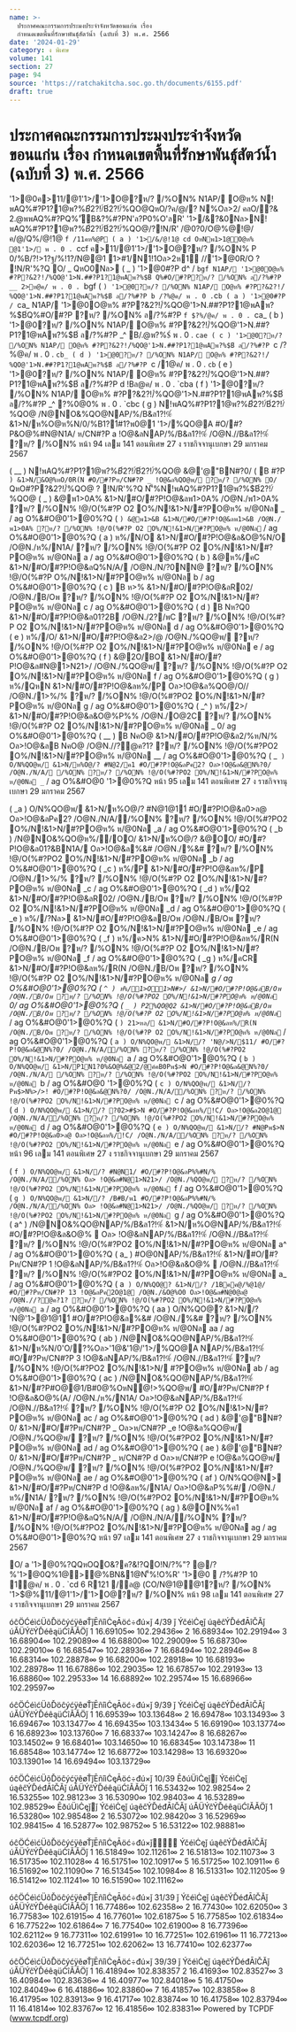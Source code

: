 ```yaml
---
name: >-
  ประกาศคณะกรรมการประมงประจำจังหวัดขอนแก่น เรื่อง
  กำหนดเขตพื้นที่รักษาพันธุ์สัตว์น้ำ (ฉบับที่ 3) พ.ศ. 2566
date: '2024-01-29'
category: ง พิเศษ
volume: 141
section: 27
page: 94
source: 'https://ratchakitcha.soc.go.th/documents/6155.pdf'
draft: true
---
```


# ประกาศคณะกรรมการประมงประจำจังหวัดขอนแก่น เรื่อง กำหนดเขตพื้นที่รักษาพันธุ์สัตว์น้ำ (ฉบับที่ 3) พ.ศ. 2566

'1>@0ค>11/@1'1>/'1>O@?ห/? /%ON% N1AP/ O@ห% N!พAQ%#?P1?1@พ?%$B์2?!/์%QO@ ( &?&#?P 3) พ . 0 . 2566 P 0#?PN'็%@12/ค/1'1?&'1BN!พAQ%#?P1?1@พ?%$B์2?!/์%QO@QหO/?ค/@/? N%Oล>2/ คลO/?& 2.@พพAQ%#?PQ%'ัB&?%#?PN'ล?P0%O'ลR' '1>/&?&0Nล>N!พAQ%#?P1?1@พ?%$B์2?!/์%QO@#?P/?2.@พN'ล?P0%O'ล R'@N > / Oล>R/N/?ค/@/Nห/@>2/!N/@1O@ห% QหON'็%N!พAQ%#?P1?1@พ?%$B์2?!/์%QO@/?!N/R' /@0?0/O@%@!@/ค/@/Q%/@!1@ `f /11คห%@P ( a ) '1>/&/@!1@ cd OหNพ1>1@O@ห% @1'1>/ พ . 0 . `ccf ค>11/@1'1>/'1>O@?ห/? /%ON% P 0/%B/?!>1?ฐ/%!1?/N@@1 1>#1/N1!1Oล>2ห1์ //'1>@0R/O ? !N/R'%?Q O/ _ QหO0Nล> ( _ ) '1>@0#?P d^ / `bgf N1AP/ '1>@0O@ห% #?P?&2?!/์%QO@'1>N.##?P1?1@พAพ?%$B์ Q%#O/#?P?ห/? /%ON% ล/?%#?P __ 2>ห@ค/ พ . 0 . `bgf ( ` ) '1>@0?ห/? /%ON% N1AP/ O@ห% #?P?&2?!/์%QO@'1>N.##?P1?1@พAพ?%$B์ ล/?%#?P b /?%@ค/ พ . 0 . `c`b ( a ) '1>@0#?P / `ca_ N1AP/ '1>@0O@ห% #?P?&2?!/์%QO@'1>N.##?P1?1@พAพ?%$B์Q%#O/#?P ?ห/? /%ON% ล/?%#?P `f $?%/@ค/ พ . 0 . `ca_ ( b ) '1>@0?ห/? /%ON% N1AP/ O@ห% #?P?&2?!/์%QO@'1>N.##?P1?1@พAพ?%$B์ ล/?%#?P _^ B/.@พ?%$์ พ . 0 . `cae ( c ) '1>@0?ห/? /%ON% N1AP/ O@ห% #?P?&2?!/์%QO@'1>N.##?P1?1@พAพ?%$B์ ล/?%#?P `c /?%@ค/ พ . 0 . `cb_ ( d ) '1>@0?ห/? /%ON% N1AP/ O@ห% #?P?&2?!/์%QO@'1>N.##?P1?1@พAพ?%$B์ ล/?%#?P `c /1@ค/ พ . 0 . `cb` ( e ) '1>@0?ห/? /%ON% N1AP/ O@ห% #?P?&2?!/์%QO@'1>N.##?P1?1@พAพ?%$B์ ล/?%#?P d !Bล@ค/ พ . 0 . `cba ( f ) '1>@0?ห/? /%ON% N1AP/ O@ห% #?P?&2?!/์%QO@'1>N.##?P1?1@พAพ?%$B์ ล/?%#?P _^ ?%0@0% พ . 0 . `cbc ( g ) N!พAQ%#?P1?1@พ?%$B์2?!/์%QO@ ห%/P #O/#?P!O@&ล1>%/% /O@N./%QO@พ/ ?ห/? /%ON% ( _^ ) N!พAQ%#?P1?1@พ?%$B์2?!/์%QO@ /N@NO&%QO@NAP/%/B&ล1?!%์ &1>N/ห%O@ห%N/0/%B1?1์#1?พ0@1 '1>/%QO@A #O/#?P&O@%#N@N1A/ ห/CN#?P a !O@&ลNAP/%/B&ล1?!%์ /O@N.//B&ล1?!%์ ?ห/? /%ON% หน้า 94 เลม 141 ตอนพิเศษ 27 ง ราชกิจจานุเบกษา 29 มกราคม 2567

( __ ) N!พAQ%#?P1?1@พ?%$B์2?!/์%QO@ &@'@"BN#?0/ ( B #?P _ ) &1>N/&O@%Pค2C &O@%หO/0R(N &O@%ห%/หO@1?@ &O@% O / Oล>&O@%ห>%/ #O/#?Pห/CN#?P _ ห/CN#?P b ห/CN#?P d ห/CN#?P e Oล>ห/CN#?P g !O@&ล%QO@พ/ ?ห/? /%ON% ( _` ) N!พAQ%#?P1?1@พ?%$B์2?!/์%QO@ &@'@"BN#?0/ ( B #?P ` ) &1>N/&O@%หO/0R(N #O/#?Pห/CN#?P _ !O@&ล%QO@พ/ ?ห/? /%ON% O/ ` QหO#?P?&2?!/์%QO@ ? !N/R'%?Q N'็%N!พAQ%#?P1?1@พ?%$B์2?!/์%QO@ ( _ ) &@พ1>0A% &1>N/#O/#?P!O@&ลพ1>0A% /O@N./พ1>0A% ?ห/? /%ON% !@/O(%#?P O2 O%/N!&1>N/#?PO@ห% ห/@0Nล _ / ag O%&#O@0'1>@0%?Q ( ` ) &@พ1>&B &1>N/#O/#?P!O@&ลพ1>&B /O@N./พ1>0A% ?ห/? /%ON% !@/O(%#?P O2 O%/N!&1>N/#?PO@ห% ห/@0Nล ` / ag O%&#O@0'1>@0%?Q ( a ) ห%/N/O &1>N/#O/#?P!O@&ล&O@%N/O /O@N./ห%/N1A/ ?ห/? /%ON% !@/O(%#?P O2 O%/N!&1>N/#?PO@ห% ห/@0Nล a / ag O%&#O@0'1>@0%?Q ( b ) &@ห%/คC &1>N/#O/#?P!O@&ลQ%N/A/ /O@N./N/?0NN@ ?ห/? /%ON% !@/O(%#?P O%/N!&1>N/#?PO@ห% ห/@0Nล b / ag O%&#O@0'1>@0%?Q ( c ) B ห>% &1>N/#O/#?P!O@&ลR02/ /O@N./B/Oพ ?ห/? /%ON% !@/O(%#?P O2 O%/N!&1>N/#?PO@ห% ห/@0Nล c / ag O%&#O@0'1>@0%?Q ( d ) B Nห?Q0 &1>N/#O/#?P!O@&ล01?2B /O@N./2?/พC ?ห/? /%ON% !@/O(%#?P O2 O%/N!&1>N/#?PO@ห% ห/@0Nล d / ag O%&#O@0'1>@0%?Q ( e ) ห%//O/ &1>N/#O/#?P!O@&ล2>/@ /O@N./%QO@พ/ ?ห/? /%ON% !@/O(%#?P O2 O%/N!&1>N/#?PO@ห% ห/@0Nล e / ag O%&#O@0'1>@0%?Q ( f ) &@2O/BO &1>N/#O/#?P!O@&ล#N@1>N21>/ /O@N./%QO@พ/ ?ห/? /%ON% !@/O(%#?P O2 O%/N!&1>N/#?PO@ห% ห/@0Nล f / ag O%&#O@0'1>@0%?Q ( g ) ห%/QหN &1>N/#O/#?P!O@&ลห%/P Oล>!O@&ล%QO@/O// /O@N./1>%/% ?ห/? /%ON% !@/O(%#?PO2 O%/N!&1>N/#?PO@ห% ห/@0Nล g / ag O%&#O@0'1>@0%?Q ( _^ ) ห%/2>/ &1>N/#O/#?P!O@&ล&O@%P%% /O@N./O@2C ?ห/? /%ON% !@/O(%#?P O2 O%/N!&1>N/#?PO@ห% ห/@0Nล _ 0/ ag O%&#O@0'1>@0%?Q ( __ ) B NคO@ &1>N/#O/#?P!O@&ล2/%ห/N/% Oล>!O@&ลB NคO@ /O@N.//?@ค?1? ?ห/? /%ON% !@/O(%#?PO2 O%/N!&1>N/#?PO@ห% ห/@0Nล __ / ag O%&#O@0'1>@0%?Q ( _` ) O/N%QO@พ/ &1>N/ห%O@/? #N@2/ค1 #O/#?P!O@&ลPค2? Oล>!O@&ล&@N%?0/ /O@N./N/A/ /%ON% ?ห/? /%ON% !@/O(%#?PO2 O%/N!&1>N/#?PO@ห% ห/@0Nล _` / ag O%&#O@0 '1>@0%?Q หน้า 95 เลม 141 ตอนพิเศษ 27 ง ราชกิจจานุเบกษา 29 มกราคม 2567

( _a ) O/N%QO@พ/ &1>N/ห%O@/? #N@1@11์ #O/#?P!O@&ล0>ล@ Oล>!O@&ลPค2? /O@N./N/A//%ON% ?ห/? /%ON% !@/O(%#?PO2 O%/N!&1>N/#?PO@ห% ห/@0Nล _a / ag O%&#O@0'1>@0%?Q ( _b ) /N@NO&%QO@ห%//OO/ &1>N/ห%O@/? &@OO/ #O/#?P!O@&ล01?&BN1A/ Oล>!O@&ล%&# /O@N./%&# ?ห/? /%ON% !@/O(%#?PO2 O%/N!&1>N/#?PO@ห% ห/@0Nล _b / ag O%&#O@0'1>@0%?Q ( _c ) ห%/P &1>N/#O/#?P!O@&ลห%/P /O@N./1>%/% ?ห/? /%ON% !@/O(%#?P O2 O%/N!&1>N/#?PO@ห% ห/@0Nล _c / ag O%&#O@0'1>@0%?Q ( _d ) ห%/Q2 &1>N/#O/#?P!O@&ลR02/ /O@N./B/Oพ ?ห/? /%ON% !@/O(%#?P O2 O%/N!&1>N/#?PO@ห% ห/@0Nล _d / ag O%&#O@0'1>@0%?Q ( _e ) ห%//?Nล> &1>N/#O/#?P!O@&ลB/Oพ /O@N./B/Oพ ?ห/? /%ON% !@/O(%#?P O2 O%/N!&1>N/#?PO@ห% ห/@0Nล _e / ag O%&#O@0'1>@0%?Q ( _f ) ห%/ค>N% &1>N/#O/#?P!O@&ลห%/R(N /O@N./B/Oพ ?ห/? /%ON% !@/O(%#?P O2 O%/N!&1>N/#?PO@ห% ห/@0Nล _f / ag O%&#O@0'1>@0%?Q ( _g ) ห%/คCR &1>N/#O/#?P!O@&ลห%/R(N /O@N./B/Oพ ?ห/? /%ON% !@/O(%#?P O2 O%/N!&1>N/#?PO@ห% ห/@0Nล _g / ag O%&#O@0'1>@0%?Q ( `^ ) ห%/1>O1>N#>/ &1>N/#O/#?P!O@&ลB/Oพ /O@N./B/Oพ ?ห/? /%ON% !@/O(%#?PO2 O%/N!&1>N/#?PO@ห% ห/@0Nล ` 0/ ag O%&#O@0'1>@0%?Q ( `_ ) P2%QO@Q2 &1>N/#O/#?P!O@&ลB/Oพ /O@N./B/Oพ ?ห/? /%ON% !@/O(%#?P O2 O%/N!&1>N/#?PO@ห% ห/@0Nล `_ / ag O%&#O@0'1>@0%?Q ( `` ) 21>หล/ &1>N/#O/#?P!O@&ลห%/R(N /O@N./B/Oพ ?ห/? /%ON% !@/O(%#?P O2 O%/N!&1>N/#?PO@ห% ห/@0Nล `` / ag O%&#O@0'1>@0%?Q ( `a ) O/N%QO@พ/ &1>N//? 'N@/>N/$11/ #O/#?P!O@&ล&@N%?0/ /O@N./N/A//%ON% ?ห/? /%ON% !@/O(%#?PO2 O%/N!&1>N/#?PO@ห% ห/@0Nล `a / ag O%&#O@0'1>@0%?Q ( `b ) O/N%QO@พ/ &1>N/P1N1?0%&O@%&@2/@ค์คB0Pพ$>N #O/#?P!O@&ล&@N%?0/ /O@N./N/A/ /%ON% ?ห/? /%ON% !@/O(%#?PO2 O%/N!&1>N/#?PO@ห% ห/@0Nล `b / ag O%&#O@0 '1>@0%?Q ( `c ) O/N%QO@พ/ &1>N//? Pพ$>N%>/>! #O/#?P!O@&ล&@N%?0/ /O@N./N/A//%ON% ?ห/? /%ON% !@/O(%#?PO2 O%/N!&1>N/#?PO@ห% ห/@0Nล `c / ag O%&#O@0'1>@0%?Q ( `d ) O/N%QO@พ/ &1>N//? ?02>#$>N #O/#?P!O@&ลห%/!C/ Oล>!O@&ล2O@1@ /O@N./N/A//%ON% ?ห/? /%ON% !@/O(%#?PO2 O%/N!&1>N/#?PO@ห% ห/@0Nล `d / ag O%&#O@0'1>@0%?Q ( `e ) O/N%QO@พ/ &1>N//? #N@Pพ$>N #O/#?P!O@&ล0>ล@ Oล>!O@&ลห%/!C/ /O@N./N/A//%ON% ?ห/? /%ON% !@/O(%#?PO2 O%/N!&1>N/#?PO@ห% ห/@0Nล `e / ag O%&#O@0'1>@0%?Q หน้า 96 เลม 141 ตอนพิเศษ 27 ง ราชกิจจานุเบกษา 29 มกราคม 2567

( `f ) O/N%QO@พ/ &1>N//? #N@N1/ #O/#?P!O@&ลP%%#N/% /O@N./N/A//%ON% Oล> !O@&ล#N@1>N21>/ /O@N./%QO@พ/ ?ห/? /%ON% !@/O(%#?PO2 O%/N!&1>N/#?PO@ห% ห/@0Nล `f / ag O%&#O@0'1>@0%?Q ( `g ) O/N%QO@พ/ &1>N//? /B#B/พ1 #O/#?P!O@&ลP%%#N/% /O@N./N/A//%ON% Oล> !O@&ล#N@1>N21>/ /O@N./%QO@พ/ ?ห/? /%ON% !@/O(%#?PO2 O%/N!&1>N/#?PO@ห% ห/@0Nล `g / ag O%&#O@0'1>@0%?Q ( a^ ) /N@NO&%QO@NAP/%/B&ล1?!%์ &1>N/ห%O@NAP/%/B&ล1?!%์ #O/#?P!O@&ล&O@%  Oล> !O@&ลNAP/%/B&ล1?!%์ /O@N.//B&ล1?!%์ ?ห/? /%ON% !@/O(%#?PO2 O%/N!&1>N/#?PO@ห% ห/@0Nล a^ / ag O%&#O@0'1>@0%?Q ( a_ ) #O@0NAP/%/B&ล1?!%์ &1>N/#O/#?Pห/CN#?P 1 !O@&ลNAP/%/B&ล1?!%์ Oล>!O@&ล&O@%  /O@N.//B&ล1?!%์ ?ห/? /%ON% !@/O(%#?PO2 O%/N!&1>N/#?PO@ห% ห/@0Nล a_ / ag O%&#O@0'1>@0%?Q ( a` ) O/N%QO@? &1>N//? /1Bคค@/%@1@/ #O/#?Pห/CN#?P 13 !O@&ลPค2O@1@ /O@N./&O@%O0 Oล>!O@&ล#N@0@ล@ /O@N.//?@ค?1? ?ห/? /%ON% !@/O(%#?PO2 O%/N!&1>N/#?PO@ห% ห/@0Nล a` / ag O%&#O@0'1>@0%?Q ( aa ) O/N%QO@? &1>N//? 'N@'1>@1@11์ #O/#?P!O@&ล%&# /O@N./%&# ?ห/? /%ON% !@/O(%#?PO2 O%/N!&1>N/#?PO@ห% ห/@0Nล aa / ag O%&#O@0'1>@0%?Q ( ab ) /N@NO&%QO@NAP/%/B&ล1?!%์ &1>N/ห%N/0'O/?%Oล>'1@&'1@/'1>/%QO@A NAP/%/B&ล1?!%์ #O/#?Pห/CN#?P 3 !O@&ลNAP/%/B&ล1?!%์ /O@N.//B&ล1?!%์ ?ห/? /%ON% !@/O(%#?PO2 O%/N!&1>N/ #?PO@ห% ห/@0Nล ab / ag O%&#O@0'1>@0%?Q ( ac ) /N@NO&%QO@NAP/%/B&ล1?!%์ &1>N/#?P#O@@1/B#0@%OหN@!>%QO@พ/ #O/#?Pห/CN#?P f !O@&ล&O@%(A/ /O@N./ห%/N1A/ Oล>!O@&ลNAP/%/B&ล1?!%์ /O@N.//B&ล1?!%์ ?ห/? /%ON% !@/O(%#?P O2 O%/N!&1>N/#?PO@ห% ห/@0Nล ac / ag O%&#O@0'1>@0%?Q ( ad ) &@'@"BN#?0/ &1>N/#O/#?Pห/CN#?P _ Oล>ห/CN#?P _e !O@&ล%QO@พ/ /O@N./%QO@พ/ ?ห/? /%ON% !@/O(%#?PO2 O%/N!&1>N/#?PO@ห% ห/@0Nล ad / ag O%&#O@0'1>@0%?Q ( ae ) &@'@"BN#?0/ &1>N/#O/#?Pห/CN#?P _ ห/CN#?P d Oล>ห/CN#?P e !O@&ล%QO@พ/ /O@N./%QO@พ/ ?ห/? /%ON% !@/O(%#?PO2 O%/N!&1>N/#?PO@ห% ห/@0Nล ae / ag O%&#O@0'1>@0%?Q ( af ) O/N%QO@N> &1>N/#O/#?Pห/CN#?P d !O@&ลห%/N1A/ Oล>!O@&ลP%%#/ /O@N./ห%/N1A/ ?ห/? /%ON% !@/O(%#?PO2 O%/N!&1>N/#?PO@ห% ห/@0Nล af / ag O%&#O@0'1>@0%?Q ( ag ) &@ON%%ค1 &1>N/#O/#?P!O@&ลQ%N/A/ /O@N./N/A//%ON% ?ห/? /%ON% !@/O(%#?PO2 O%/N!&1>N/#?PO@ห% ห/@0Nล ag / ag O%&#O@0'1>@0%?Q หน้า 97 เลม 141 ตอนพิเศษ 27 ง ราชกิจจานุเบกษา 29 มกราคม 2567

O/ a '1>@0%?QQหOQO&?ค?&!?QO!N/?%"? @/?%'1>@0Q%1@>@%BN&1@N'็%!O%R' '1>@0  /?%#?P 10 1@ค/ พ . 0 . `cd 6 R121 /ล@ (CO/N@1@@1?ห/? /%ON% '1>$@%11/@1'1>/'1>O@?ห/? /%ON% หน้า 98 เลม 141 ตอนพิเศษ 27 ง ราชกิจจานุเบกษา 29 มกราคม 2567









óĉÖĆéìćÜõĎöĉýćÿêøŤǰĒñîìĊęĀöć÷đú×ǰ 4/39 ǰ ÝčéìĊęǰ úąêĉÝĎéđĀîČĂǰ úĂÜÝĉÝĎéêąüĆîĂĂÖǰ 1 16.69105∞ 102.29436∞ 2 16.68934∞ 102.29194∞ 3 16.68904∞ 102.29089∞ 4 16.68800∞ 102.29009∞ 5 16.68730∞ 102.29010∞ 6 16.68547∞ 102.28936∞ 7 16.68494∞ 102.28946∞ 8 16.68314∞ 102.28878∞ 9 16.68200∞ 102.28918∞ 10 16.68193∞ 102.28978∞ 11 16.67886∞ 102.29035∞ 12 16.67857∞ 102.29193∞ 13 16.68860∞ 102.29533∞ 14 16.68892∞ 102.29574∞ 15 16.68966∞ 102.29597∞











óĉÖĆéìćÜõĎöĉýćÿêøŤǰĒñîìĊęĀöć÷đú×ǰ 9/39 ǰ ÝčéìĊęǰ úąêĉÝĎéđĀîČĂǰ úĂÜÝĉÝĎéêąüĆîĂĂÖǰ 1 16.69539∞ 103.13648∞ 2 16.69478∞ 103.13493∞ 3 16.69467∞ 103.13477∞ 4 16.69435∞ 103.13434∞ 5 16.69190∞ 103.13774∞ 6 16.68923∞ 103.13760∞ 7 16.68337∞ 103.14247∞ 8 16.68267∞ 103.14502∞ 9 16.68401∞ 103.14650∞ 10 16.68345∞ 103.14738∞ 11 16.68548∞ 103.14774∞ 12 16.68772∞ 103.14298∞ 13 16.69320∞ 103.13901∞ 14 16.69494∞ 103.13729∞



óĉÖĆéìćÜõĎöĉýćÿêøŤǰĒñîìĊęĀöć÷đú×ǰ 10/39 ĒðúÜìĊęǰǰ ÝčéìĊęǰ úąêĉÝĎéđĀîČĂǰ úĂÜÝĉÝĎéêąüĆîĂĂÖǰ 1 16.53432∞ 102.98254∞ 2 16.53255∞ 102.98123∞ 3 16.53090∞ 102.98403∞ 4 16.53289∞ 102.98529∞ ĒðúÜìĊęǰǰ ÝčéìĊęǰ úąêĉÝĎéđĀîČĂǰ úĂÜÝĉÝĎéêąüĆîĂĂÖǰ 1 16.53280∞ 102.98548∞ 2 16.53072∞ 102.98420∞ 3 16.52969∞ 102.98415∞ 4 16.52877∞ 102.98752∞ 5 16.53122∞ 102.98881∞





















óĉÖĆéìćÜõĎöĉýćÿêøŤǰĒñîìĊęĀöć÷đú×ǰ ÝčéìĊęǰ úąêĉÝĎéđĀîČĂǰ úĂÜÝĉÝĎéêąüĆîĂĂÖǰ 1 16.51849∞ 102.11261∞ 2 16.51813∞ 102.11073∞ 3 16.51735∞ 102.11028∞ 4 16.51751∞ 102.10917∞ 5 16.51725∞ 102.10911∞ 6 16.51692∞ 102.11090∞ 7 16.51345∞ 102.10984∞ 8 16.51331∞ 102.11205∞ 9 16.51412∞ 102.11241∞ 10 16.51590∞ 102.11162∞























óĉÖĆéìćÜõĎöĉýćÿêøŤǰĒñîìĊęĀöć÷đú×ǰ 31/39 ǰ ÝčéìĊęǰ úąêĉÝĎéđĀîČĂǰ úĂÜÝĉÝĎéêąüĆîĂĂÖǰ 1 16.77486∞ 102.62358∞ 2 16.77430∞ 102.62050∞ 3 16.77583∞ 102.61915∞ 4 16.77601∞ 102.61875∞ 5 16.77585∞ 102.61834∞ 6 16.77522∞ 102.61864∞ 7 16.77540∞ 102.61900∞ 8 16.77396∞ 102.62112∞ 9 16.77311∞ 102.61991∞ 10 16.77251∞ 102.61961∞ 11 16.77213∞ 102.62036∞ 12 16.77251∞ 102.62062∞ 13 16.77410∞ 102.62377∞

















óĉÖĆéìćÜõĎöĉýćÿêøŤǰĒñîìĊęĀöć÷đú×ǰ 39/39 ǰ ÝčéìĊęǰ úąêĉÝĎéđĀîČĂǰ úĂÜÝĉÝĎéêąüĆîĂĂÖǰ 1 16.41894∞ 102.838357 2 16.41693∞ 102.83527∞ 3 16.40984∞ 102.83636∞ 4 16.40977∞ 102.84018∞ 5 16.41750∞ 102.84049∞ 6 16.41886∞ 102.83860∞ 7 16.41857∞ 102.83858∞ 8 16.41795∞ 102.83913∞ 9 16.41717∞ 102.83874∞ 10 16.41758∞ 102.83794∞ 11 16.41814∞ 102.83767∞ 12 16.41856∞ 102.83831∞ Powered by TCPDF (www.tcpdf.org)
